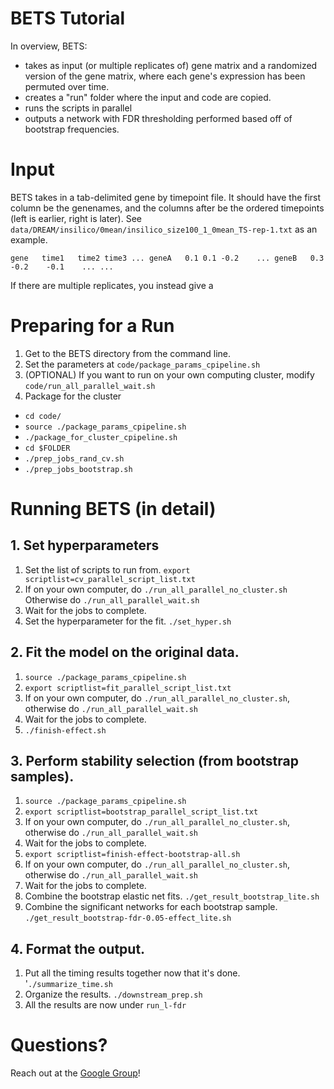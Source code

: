 # BETS Tutorial

In overview, BETS:

* takes as input (or multiple replicates of) gene matrix and a randomized version of the gene matrix, where each gene's expression has been permuted over time.
* creates a "run" folder where the input and code are copied.
* runs the scripts in parallel
* outputs a network with FDR thresholding performed based off of bootstrap frequencies.

# Input

BETS takes in a tab-delimited gene by timepoint file. It should have the first column be the genenames, and the columns after be the ordered timepoints (left is earlier, right is later). See `data/DREAM/insilico/0mean/insilico_size100_1_0mean_TS-rep-1.txt` as an example.

`gene   time1   time2 time3 ...
geneA   0.1 0.1 -0.2    ...
geneB   0.3 -0.2    -0.1    ...
...`

If there are multiple replicates, you instead give a 



# Preparing for a Run

1. Get to the BETS directory from the command line.
1. Set the parameters at `code/package_params_cpipeline.sh`
1. (OPTIONAL) If you want to run on your own computing cluster, modify `code/run_all_parallel_wait.sh`
1. Package for the cluster
  * `cd code/`
  * `source ./package_params_cpipeline.sh`
  * `./package_for_cluster_cpipeline.sh`
  * `cd $FOLDER`
  * `./prep_jobs_rand_cv.sh`
  * `./prep_jobs_bootstrap.sh`

# Running BETS (in detail)

## 1. Set hyperparameters
1. Set the list of scripts to run from. `export scriptlist=cv_parallel_script_list.txt`
1. If on your own computer, do `./run_all_parallel_no_cluster.sh`  
   Otherwise do `./run_all_parallel_wait.sh`
1. Wait for the jobs to complete.
1. Set the hyperparameter for the fit. `./set_hyper.sh`

## 2. Fit the model on the original data.
1. `source ./package_params_cpipeline.sh`
1. `export scriptlist=fit_parallel_script_list.txt`
1. If on your own computer, do `./run_all_parallel_no_cluster.sh`, otherwise do `./run_all_parallel_wait.sh`
1. Wait for the jobs to complete.
1. `./finish-effect.sh`

## 3. Perform stability selection (from bootstrap samples).
1. `source ./package_params_cpipeline.sh`
1. `export scriptlist=bootstrap_parallel_script_list.txt`
1. If on your own computer, do `./run_all_parallel_no_cluster.sh`, otherwise do `./run_all_parallel_wait.sh`
1. Wait for the jobs to complete.
1. `export scriptlist=finish-effect-bootstrap-all.sh`
1. If on your own computer, do `./run_all_parallel_no_cluster.sh`, otherwise do `./run_all_parallel_wait.sh`
1. Wait for the jobs to complete.
1. Combine the bootstrap elastic net fits. `./get_result_bootstrap_lite.sh`
1. Combine the significant networks for each bootstrap sample. `./get_result_bootstrap-fdr-0.05-effect_lite.sh`

## 4. Format the output.
1. Put all the timing results together now that it's done. '`./summarize_time.sh`
1. Organize the results. `./downstream_prep.sh`
1. All the results are now under `run_l-fdr`

# Questions?

Reach out at the [Google Group](https://groups.google.com/forum/#!forum/bets-support)!
